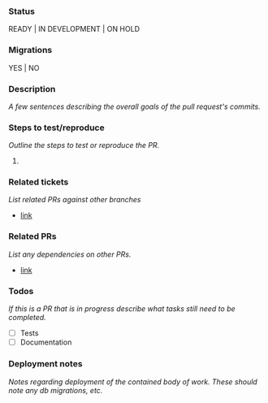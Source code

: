 ### Status
READY | IN DEVELOPMENT | ON HOLD

### Migrations
YES | NO

### Description
_A few sentences describing the overall goals of the pull request's commits._

### Steps to test/reproduce
_Outline the steps to test or reproduce the PR._

1.

### Related tickets
_List related PRs against other branches_

- [link]()

### Related PRs
_List any dependencies on other PRs._

- [link]()

### Todos
_If this is a PR that is in progress describe what tasks still need to be completed._

- [ ] Tests
- [ ] Documentation

### Deployment notes
_Notes regarding deployment of the contained body of work. These should note any
db migrations, etc._
